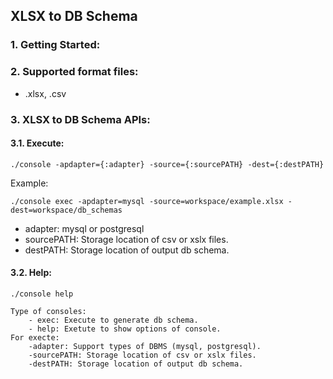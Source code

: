 ## XLSX to DB Schema

### 1. Getting Started:

### 2. Supported format files:

- .xlsx, .csv

### 3. XLSX to DB Schema APIs:

#### 3.1. Execute:

`
./console -apdapter={:adapter} -source={:sourcePATH} -dest={:destPATH}
`

Example:

`
./console exec -apdapter=mysql -source=workspace/example.xlsx -dest=workspace/db_schemas
`

- adapter: mysql or postgresql
- sourcePATH: Storage location of csv or xslx files.
- destPATH: Storage location of output db schema.

#### 3.2. Help:

`
./console help
`

```
Type of consoles:
    - exec: Execute to generate db schema.
    - help: Exetute to show options of console.
For execte:
    -adapter: Support types of DBMS (mysql, postgresql).
    -sourcePATH: Storage location of csv or xslx files.
    -destPATH: Storage location of output db schema.
```